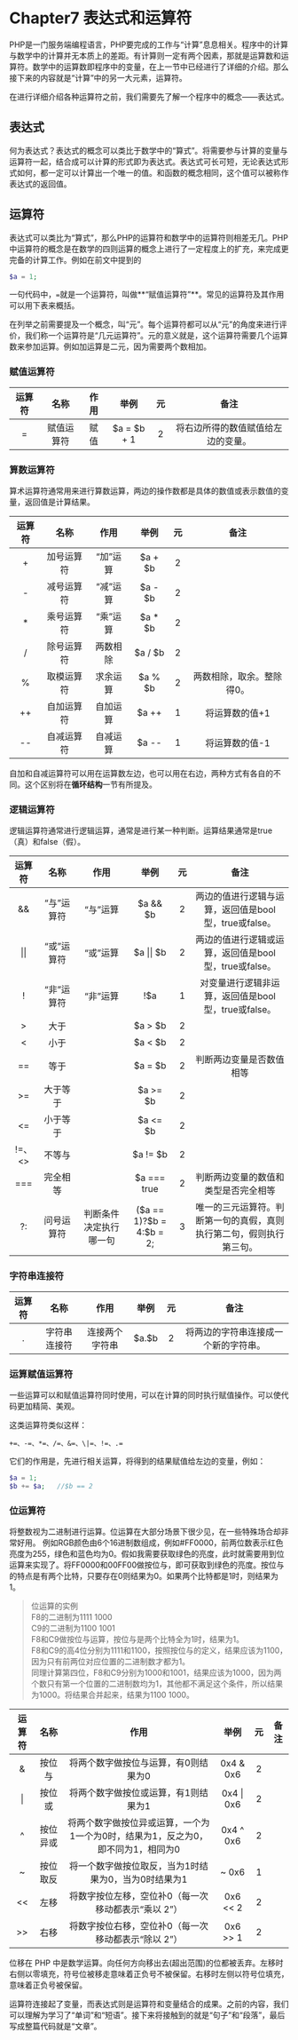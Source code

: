 # Chapter7 表达式和运算符
PHP是一门服务端编程语言，PHP要完成的工作与“计算”息息相关。程序中的计算与数学中的计算并无本质上的差距。有计算则一定有两个因素，那就是运算数和运算符。数学中的运算数即程序中的变量，在上一节中已经进行了详细的介绍。那么接下来的内容就是“计算”中的另一大元素，运算符。

在进行详细介绍各种运算符之前，我们需要先了解一个程序中的概念——表达式。
## 表达式
何为表达式？表达式的概念可以类比于数学中的“算式”。将需要参与计算的变量与运算符一起，结合成可以计算的形式即为表达式。表达式可长可短，无论表达式形式如何，都一定可以计算出一个唯一的值。和函数的概念相同，这个值可以被称作表达式的返回值。
## 运算符
表达式可以类比为“算式”，那么PHP的运算符和数学中的运算符则相差无几。PHP中运算符的概念是在数学的四则运算的概念上进行了一定程度上的扩充，来完成更完备的计算工作。例如在前文中提到的

```PHP
$a = 1;
```

一句代码中，`=`就是一个运算符，叫做**“赋值运算符”**。常见的运算符及其作用可以用下表来概括。

在列举之前需要提及一个概念，叫“元”。每个运算符都可以从“元”的角度来进行评价，我们称一个运算符是“几元运算符”。元的意义就是，这个运算符需要几个运算数来参加运算。例如加运算是二元，因为需要两个数相加。

### 赋值运算符
|运算符|名称|作用|举例|元|备注|
|:--:|:--:|:--:|:--:|:--:|:--:|
|=|赋值运算符|赋值|$a = $b + 1|2|将右边所得的数值赋值给左边的变量。|

### 算数运算符
算术运算符通常用来进行算数运算，两边的操作数都是具体的数值或表示数值的变量，返回值是计算结果。

|运算符|名称|作用|举例|元|备注|
|:--:|:--:|:--:|:--:|:--:|:--:|
|+|加号运算符|“加”运算|$a + $b|2||
|-|减号运算符|“减”运算|$a - $b|2||
|* |乘号运算符|“乘”运算|$a * $b|2||
|/ |除号运算符|两数相除|$a / $b|2||
|% |取模运算符|求余运算|$a % $b|2|两数相除，取余。整除得0。|
|++ |自加运算符|自加运算|$a ++|1|将运算数的值+1|
|-- |自减运算符|自减运算|$a --|1|将运算数的值-1|

自加和自减运算符可以用在运算数左边，也可以用在右边，两种方式有各自的不同。这个区别将在**循环结构**一节有所提及。


### 逻辑运算符
逻辑运算符通常进行逻辑运算，通常是进行某一种判断。运算结果通常是true（真）和false（假）。

|运算符|名称|作用|举例|元|备注|
|:--:|:--:|:--:|:--:|:--:|:--:|
|&&|“与”运算符|“与”运算|$a && $b|2|两边的值进行逻辑与运算，返回值是bool型，true或false。|
|\|\||“或”运算符|“或”运算|$a \|\| $b|2|两边的值进行逻辑或运算，返回值是bool型，true或false。|
|!|“非”运算符|“非”运算|!$a|1|对变量进行逻辑非运算，返回值是bool型，true或false。|
|>|大于||$a > $b|2||
|<|小于||$a < $b|2||
|==|等于||$a = $b|2|判断两边变量是否数值相等|
|>=|大于等于||$a >= $b|2||
|<=|小于等于||$a <= $b|2||
|!=、<>|不等与||$a != $b|2||
|===|完全相等||$a === true|2|判断两边变量的数值和类型是否完全相等|
|?:|问号运算符|判断条件决定执行哪一句|(\$a == 1)?\$b = 4:$b = 2;|3|唯一的三元运算符。判断第一句的真假，真则执行第二句，假则执行第三句。|

### 字符串连接符
|运算符|名称|作用|举例|元|备注|
|:--:|:--:|:--:|:--:|:--:|:--:|
|.|字符串连接符|连接两个字符串|\$a.\$b|2|将两边的字符串连接成一个新的字符串。|

### 运算赋值运算符
一些运算可以和赋值运算符同时使用，可以在计算的同时执行赋值操作。可以使代码更加精简、美观。

这类运算符类似这样：

```
+=、-=、*=、/=、&=、\|=、!=、.=
```

它们的作用是，先进行相关运算，将得到的结果赋值给左边的变量，例如：

```php
$a = 1;
$b += $a;   //$b == 2
```

### 位运算符
将整数视为二进制进行运算。位运算在大部分场景下很少见，在一些特殊场合却非常好用。
例如RGB颜色由6个16进制数组成，例如#FF0000，前两位数表示红色亮度为255，绿色和蓝色均为0。假如我需要获取绿色的亮度，此时就需要用到位运算来实现了。将FF0000和00FF00做按位与，即可获取到绿色的亮度。按位与的特点是有两个比特，只要存在0则结果为0。如果两个比特都是1时，则结果为1。

>位运算的实例  
F8的二进制为1111 1000  
C9的二进制为1100 1001  
F8和C9做按位与运算，按位与是两个比特全为1时，结果为1。  
F8和C9的高4位分别为1111和1100，按照按位与的定义，结果应该为1100，因为只有前两位对应位置的二进制数才都为1。  
同理计算第四位，F8和C9分别为1000和1001，结果应该为1000，因为两个数只有第一个位置的二进制数均为1，其他都不满足这个条件，所以结果为1000。将结果合并起来，结果为1100 1000。


|运算符|名称|作用|举例|元|备注|
|:--:|:--:|:--:|:--:|:--:|:--:|
|&|按位与|将两个数字做按位与运算，有0则结果为0|0x4 & 0x6|2||
|\||按位或|将两个数字做按位或运算，有1则结果为1|0x4 \| 0x6|2||
|^|按位异或|将两个数字做按位异或运算，一个为1一个为0时，结果为1，反之为0，即不同为1，相同为0|0x4 ^ 0x6|2||
|~|按位取反|将一个数字做按位取反，当为1时结果为0，当为0时结果为1|~ 0x6|1||
|<<|左移|将数字按位左移，空位补0（每一次移动都表示“乘以 2”）|0x6 << 2|2||
|\>\>|右移|将数字按位右移，空位补0（每一次移动都表示“除以 2”）|0x6 >> 1|2||

位移在 PHP 中是数学运算。向任何方向移出去(超出范围)的位都被丢弃。左移时右侧以零填充，符号位被移走意味着正负号不被保留。右移时左侧以符号位填充，意味着正负号被保留。

运算符连接起了变量，而表达式则是运算符和变量结合的成果。之前的内容，我们可以理解为学习了“单词”和“短语”。接下来将接触到的就是“句子”和“段落”，最后写成整篇代码就是“文章”。
